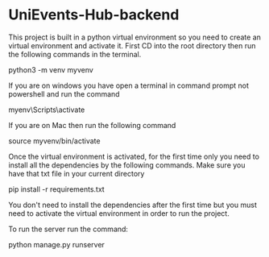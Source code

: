 # UniEvents-Hub-backend
This project is built in a python virtual environment so you need to create an virtual environment and activate it.
First CD into the root directory then run the following commands in the terminal.

python3 -m venv myvenv

If you are on windows you have open a terminal in command prompt not powershell and run the command

myenv\Scripts\activate

If you are on Mac then run the following command

source myvenv/bin/activate

Once the virtual environment is activated, for the first time only you need to install all the dependencies by the following commands. Make sure you have that txt file in your current directory

pip install -r requirements.txt

You don't need to install the dependencies after the first time but you must need to activate the virtual environment in order to run the project.


To run the server run the command:

python manage.py runserver

